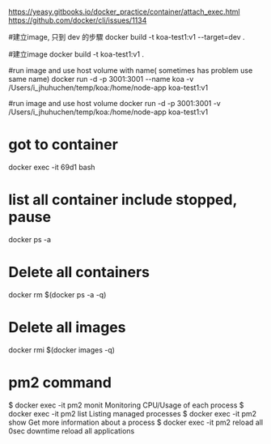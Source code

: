
https://yeasy.gitbooks.io/docker_practice/container/attach_exec.html
https://github.com/docker/cli/issues/1134


#建立image, 只到 dev 的步驟
docker build -t koa-test1:v1 --target=dev  .

#建立image
docker build -t koa-test1:v1 .

#run image and use host volume with name( sometimes has problem use same name)
docker run -d -p 3001:3001 --name koa -v /Users/i_jhuhuchen/temp/koa:/home/node-app koa-test1:v1


#run image and use host volume
docker run -d -p 3001:3001 -v /Users/i_jhuhuchen/temp/koa:/home/node-app koa-test1:v1

# got to container
docker exec -it 69d1 bash


# list all container include stopped, pause
docker ps -a

# Delete all containers
docker rm $(docker ps -a -q)
# Delete all images
docker rmi $(docker images -q)

# pm2 command
$ docker exec -it <container-id> pm2 monit	Monitoring CPU/Usage of each process
$ docker exec -it <container-id> pm2 list	Listing managed processes
$ docker exec -it <container-id> pm2 show	Get more information about a process
$ docker exec -it <container-id> pm2 reload all	0sec downtime reload all applications



